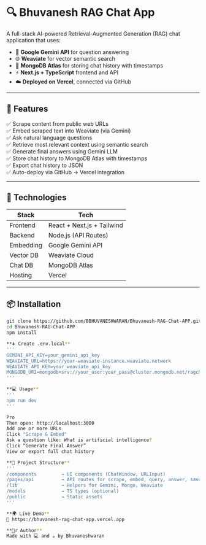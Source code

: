 # 🔍 Bhuvanesh RAG Chat App

A full-stack AI-powered Retrieval-Augmented Generation (RAG) chat application that uses:

- 🧠 **Google Gemini API** for question answering
- 🌐 **Weaviate** for vector semantic search
- 📄 **MongoDB Atlas** for storing chat history with timestamps
- ⚡ **Next.js + TypeScript** frontend and API
- ☁️ **Deployed on Vercel**, connected via GitHub

---

## 🚀 Features

✅ Scrape content from public web URLs  
✅ Embed scraped text into Weaviate (via Gemini)  
✅ Ask natural language questions  
✅ Retrieve most relevant context using semantic search  
✅ Generate final answers using Gemini LLM  
✅ Store chat history to MongoDB Atlas with timestamps  
✅ Export chat history to JSON  
✅ Auto-deploy via GitHub → Vercel integration

---

## 🧠 Technologies

| Stack      | Tech                       |
|------------|----------------------------|
| Frontend   | React + Next.js + Tailwind |
| Backend    | Node.js (API Routes)       |
| Embedding  | Google Gemini API          |
| Vector DB  | Weaviate Cloud             |
| Chat DB    | MongoDB Atlas              |
| Hosting    | Vercel                     |

---

## 📦 Installation

```bash
git clone https://github.com/BBHUVANESHWARAN/Bhuvanesh-RAG-Chat-APP.git
cd Bhuvanesh-RAG-Chat-APP
npm install

**➕ Create .env.local**
'''
GEMINI_API_KEY=your_gemini_api_key
WEAVIATE_URL=https://your-weaviate-instance.weaviate.network
WEAVIATE_API_KEY=your_weaviate_api_key
MONGODB_URI=mongodb+srv://your_user:your_pass@cluster.mongodb.net/ragchat
'''

**💻 Usage**
'''
npm run dev
'''

Pro
Then open: http://localhost:3000
Add one or more URLs
Click "Scrape & Embed"
Ask a question like: What is artificial intelligence?
Click “Generate Final Answer”
View or export full chat history

**📁 Project Structure**
'''
/components         → UI components (ChatWindow, URLInput)
/pages/api          → API routes for scrape, embed, query, answer, saveChat
/lib                → Helpers for Gemini, Mongo, Weaviate
/models             → TS types (optional)
/public             → Static assets
'''

**🌍 Live Demo**
🔗 https://bhuvanesh-rag-chat-app.vercel.app

**🙋‍♂️ Author**
Made with 💻 and ☕ by Bhuvaneshwaran


